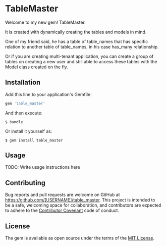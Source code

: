 # TableMaster

Welcome to my new gem! TableMaster.

It is created with dynamically creating the tables and models in mind.

One of my friend said, he has a table of table_names that has specific relation to another table of table_names, in his case has_many relationship.

Or if you are creating multi-tenant application, you can create a group of tables on creating a new user and still able to access these tables with the Model class created on the fly.




## Installation

Add this line to your application's Gemfile:

```ruby
gem 'table_master'
```

And then execute:

    $ bundle

Or install it yourself as:

    $ gem install table_master

## Usage

TODO: Write usage instructions here


## Contributing

Bug reports and pull requests are welcome on GitHub at https://github.com/[USERNAME]/table_master. This project is intended to be a safe, welcoming space for collaboration, and contributors are expected to adhere to the [Contributor Covenant](http://contributor-covenant.org) code of conduct.


## License

The gem is available as open source under the terms of the [MIT License](http://opensource.org/licenses/MIT).

